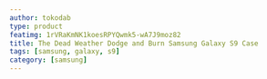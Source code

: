 ```yaml
---
author: tokodab
type: product
featimg: 1rVRaKmNK1koesRPYQwmk5-wA7J9moz82
title: The Dead Weather Dodge and Burn Samsung Galaxy S9 Case
tags: [samsung, galaxy, s9]
category: [samsung]
---
```

